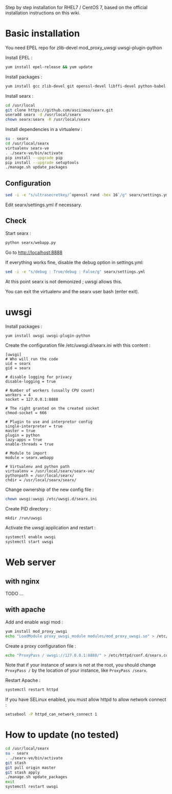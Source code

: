 Step by step installation for RHEL7 / CentOS 7, based on the official installation instructions on this wiki.

# Basic installation

You need EPEL repo for zlib-devel mod_proxy_uwsgi uwsgi-plugin-python

Install EPEL :
```sh
yum install epel-release && yum update
```

Install packages :
```sh
yum install gcc zlib-devel git openssl-devel libffi-devel python-babel python-virtualenv libxslt-devel
```

Install searx :
```sh
cd /usr/local
git clone https://github.com/asciimoo/searx.git
useradd searx -d /usr/local/searx
chown searx:searx -R /usr/local/searx
```

Install dependencies in a virtualenv :
```sh
su - searx
cd /usr/local/searx
virtualenv searx-ve
. ./searx-ve/bin/activate
pip install --upgrade pip
pip install --upgrade setuptools
./manage.sh update_packages
```

## Configuration
```sh
sed -i -e "s/ultrasecretkey/`openssl rand -hex 16`/g" searx/settings.yml
```

Edit searx/settings.yml if necessary.

## Check
Start searx :
```sh
python searx/webapp.py
```
Go to [http://localhost:8888](http://localhost:8888)

If everything works fine, disable the debug option in settings.yml:
```sh
sed -i -e "s/debug : True/debug : False/g" searx/settings.yml
```

At this point searx is not demonized ; uwsgi allows this.

You can exit the virtualenv and the searx user bash (enter exit).

# uwsgi

Install packages :
```sh
yum install uwsgi uwsgi-plugin-python
```

Create the configuration file /etc/uwsgi.d/searx.ini with this content :
```
[uwsgi]
# Who will run the code
uid = searx
gid = searx

# disable logging for privacy
disable-logging = true

# Number of workers (usually CPU count)
workers = 4
socket = 127.0.0.1:8888

# The right granted on the created socket
chmod-socket = 666

# Plugin to use and interpretor config
single-interpreter = true
master = true
plugin = python
lazy-apps = true
enable-threads = true

# Module to import
module = searx.webapp

# Virtualenv and python path
virtualenv = /usr/local/searx/searx-ve/
pythonpath = /usr/local/searx/
chdir = /usr/local/searx/searx/
```

Change ownership of the new config file :
```sh
chown uwsgi:uwsgi /etc/uwsgi.d/searx.ini
```

Create PID directory :
```
mkdir /run/uwsgi
```

Activate the uwsgi application and restart :
```sh
systemctl enable uwsgi
systemctl start uwsgi
```

# Web server

## with nginx

TODO ...

## with apache 

Add and enable wsgi mod :
```sh
yum install mod_proxy_uwsgi
echo "LoadModule proxy_uwsgi_module modules/mod_proxy_uwsgi.so" > /etc/httpd/conf.modules.d/00-uwsgi.conf
```

Create a proxy configuration file :
```sh
echo "ProxyPass / uwsgi://127.0.0.1:8888/" > /etc/httpd/conf.d/searx.conf
```
Note that if your instance of searx is not at the root, you should change `ProxyPass /` by the location of your instance, like `ProxyPass /searx`.

Restart Apache :
```sh
systemctl restart httpd
```

If you have SELinux enabled, you must allow httpd to allow network connect :
```sh
setsebool -P httpd_can_network_connect 1
```

# How to update (no tested)

```sh
cd /usr/local/searx
su - searx
. ./searx-ve/bin/activate
git stash
git pull origin master
git stash apply
./manage.sh update_packages
exit
systemctl restart uwsgi
```